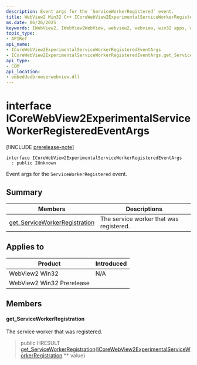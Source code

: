 ```yaml
---
description: Event args for the `ServiceWorkerRegistered` event.
title: WebView2 Win32 C++ ICoreWebView2ExperimentalServiceWorkerRegisteredEventArgs
ms.date: 06/26/2025
keywords: IWebView2, IWebView2WebView, webview2, webview, win32 apps, win32, edge, ICoreWebView2, ICoreWebView2Controller, browser control, edge html, ICoreWebView2ExperimentalServiceWorkerRegisteredEventArgs
topic_type: 
- APIRef
api_name:
- ICoreWebView2ExperimentalServiceWorkerRegisteredEventArgs
- ICoreWebView2ExperimentalServiceWorkerRegisteredEventArgs.get_ServiceWorkerRegistration
api_type:
- COM
api_location:
- embeddedbrowserwebview.dll
---
```


# interface ICoreWebView2ExperimentalServiceWorkerRegisteredEventArgs

[!INCLUDE [prerelease-note](../includes/prerelease-note.md)]

```
interface ICoreWebView2ExperimentalServiceWorkerRegisteredEventArgs
  : public IUnknown
```

Event args for the `ServiceWorkerRegistered` event.

## Summary

 Members                        | Descriptions
--------------------------------|---------------------------------------------
[get_ServiceWorkerRegistration](#get_serviceworkerregistration) | The service worker that was registered.

## Applies to

Product                         | Introduced
--------------------------------|---------------------------------------------
WebView2 Win32            |    N/A
WebView2 Win32 Prerelease |    

## Members

#### get_ServiceWorkerRegistration

The service worker that was registered.

> public HRESULT [get_ServiceWorkerRegistration](#get_serviceworkerregistration)([ICoreWebView2ExperimentalServiceWorkerRegistration](icorewebview2experimentalserviceworkerregistration.md#icorewebview2experimentalserviceworkerregistration) ** value)

